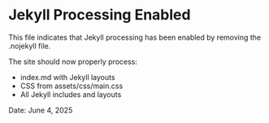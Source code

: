 # Jekyll Processing Enabled

This file indicates that Jekyll processing has been enabled by removing the .nojekyll file.

The site should now properly process:
- index.md with Jekyll layouts
- CSS from assets/css/main.css
- All Jekyll includes and layouts

Date: June 4, 2025
